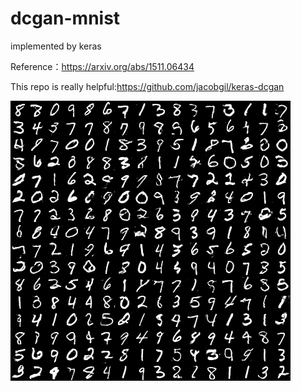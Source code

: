 # dcgan-mnist
implemented by keras

Reference：https://arxiv.org/abs/1511.06434

This repo is really helpful:https://github.com/jacobgil/keras-dcgan


![Image text](https://github.com/sherdencooper/dcgan-mnist/blob/master/generated_image.png)
